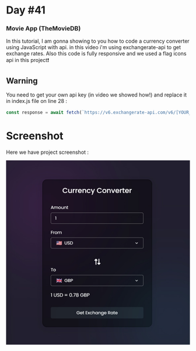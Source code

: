 # Day #41

### Movie App (TheMovieDB)
In this tutorial, I am gonna showing to you how to code a currency converter using JavaScript with api. in this video i'm using exchangerate-api to get exchange rates. Also this code is fully responsive and we used a flag icons api in this project❗️

## Warning
You need to get your own api key (in video we showed how!) and replace it in index.js file on line 28 :

```javascript
const response = await fetch(`https://v6.exchangerate-api.com/v6/[YOUR_KEY]]/latest/${fromCur.value}`);
```



# Screenshot
Here we have project screenshot :

![screenshot](screenshot.jpg)
